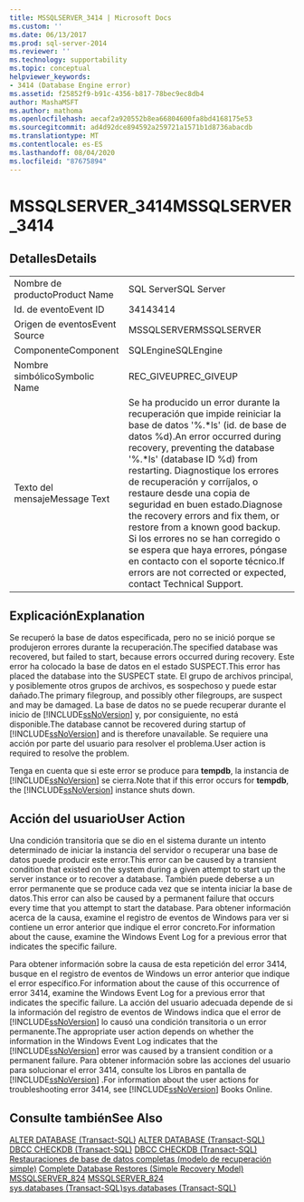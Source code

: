 ```yaml
---
title: MSSQLSERVER_3414 | Microsoft Docs
ms.custom: ''
ms.date: 06/13/2017
ms.prod: sql-server-2014
ms.reviewer: ''
ms.technology: supportability
ms.topic: conceptual
helpviewer_keywords:
- 3414 (Database Engine error)
ms.assetid: f25852f9-b91c-4356-b817-78bec9ec8db4
author: MashaMSFT
ms.author: mathoma
ms.openlocfilehash: aecaf2a920552b8ea66804600fa8bd4168175e53
ms.sourcegitcommit: ad4d92dce894592a259721a1571b1d8736abacdb
ms.translationtype: MT
ms.contentlocale: es-ES
ms.lasthandoff: 08/04/2020
ms.locfileid: "87675894"
---
```

# <a name="mssqlserver_3414"></a><span data-ttu-id="fd5fb-102">MSSQLSERVER_3414</span><span class="sxs-lookup"><span data-stu-id="fd5fb-102">MSSQLSERVER_3414</span></span>
    
## <a name="details"></a><span data-ttu-id="fd5fb-103">Detalles</span><span class="sxs-lookup"><span data-stu-id="fd5fb-103">Details</span></span>  
  
|||  
|-|-|  
|<span data-ttu-id="fd5fb-104">Nombre de producto</span><span class="sxs-lookup"><span data-stu-id="fd5fb-104">Product Name</span></span>|<span data-ttu-id="fd5fb-105">SQL Server</span><span class="sxs-lookup"><span data-stu-id="fd5fb-105">SQL Server</span></span>|  
|<span data-ttu-id="fd5fb-106">Id. de evento</span><span class="sxs-lookup"><span data-stu-id="fd5fb-106">Event ID</span></span>|<span data-ttu-id="fd5fb-107">3414</span><span class="sxs-lookup"><span data-stu-id="fd5fb-107">3414</span></span>|  
|<span data-ttu-id="fd5fb-108">Origen de eventos</span><span class="sxs-lookup"><span data-stu-id="fd5fb-108">Event Source</span></span>|<span data-ttu-id="fd5fb-109">MSSQLSERVER</span><span class="sxs-lookup"><span data-stu-id="fd5fb-109">MSSQLSERVER</span></span>|  
|<span data-ttu-id="fd5fb-110">Componente</span><span class="sxs-lookup"><span data-stu-id="fd5fb-110">Component</span></span>|<span data-ttu-id="fd5fb-111">SQLEngine</span><span class="sxs-lookup"><span data-stu-id="fd5fb-111">SQLEngine</span></span>|  
|<span data-ttu-id="fd5fb-112">Nombre simbólico</span><span class="sxs-lookup"><span data-stu-id="fd5fb-112">Symbolic Name</span></span>|<span data-ttu-id="fd5fb-113">REC_GIVEUP</span><span class="sxs-lookup"><span data-stu-id="fd5fb-113">REC_GIVEUP</span></span>|  
|<span data-ttu-id="fd5fb-114">Texto del mensaje</span><span class="sxs-lookup"><span data-stu-id="fd5fb-114">Message Text</span></span>|<span data-ttu-id="fd5fb-115">Se ha producido un error durante la recuperación que impide reiniciar la base de datos '%.\*ls' (id. de base de datos %d).</span><span class="sxs-lookup"><span data-stu-id="fd5fb-115">An error occurred during recovery, preventing the database '%.\*ls' (database ID %d) from restarting.</span></span> <span data-ttu-id="fd5fb-116">Diagnostique los errores de recuperación y corríjalos, o restaure desde una copia de seguridad en buen estado.</span><span class="sxs-lookup"><span data-stu-id="fd5fb-116">Diagnose the recovery errors and fix them, or restore from a known good backup.</span></span> <span data-ttu-id="fd5fb-117">Si los errores no se han corregido o se espera que haya errores, póngase en contacto con el soporte técnico.</span><span class="sxs-lookup"><span data-stu-id="fd5fb-117">If errors are not corrected or expected, contact Technical Support.</span></span>|  
  
## <a name="explanation"></a><span data-ttu-id="fd5fb-118">Explicación</span><span class="sxs-lookup"><span data-stu-id="fd5fb-118">Explanation</span></span>  
 <span data-ttu-id="fd5fb-119">Se recuperó la base de datos especificada, pero no se inició porque se produjeron errores durante la recuperación.</span><span class="sxs-lookup"><span data-stu-id="fd5fb-119">The specified database was recovered, but failed to start, because errors occurred during recovery.</span></span> <span data-ttu-id="fd5fb-120">Este error ha colocado la base de datos en el estado SUSPECT.</span><span class="sxs-lookup"><span data-stu-id="fd5fb-120">This error has placed the database into the SUSPECT state.</span></span> <span data-ttu-id="fd5fb-121">El grupo de archivos principal, y posiblemente otros grupos de archivos, es sospechoso y puede estar dañado.</span><span class="sxs-lookup"><span data-stu-id="fd5fb-121">The primary filegroup, and possibly other filegroups, are suspect and may be damaged.</span></span> <span data-ttu-id="fd5fb-122">La base de datos no se puede recuperar durante el inicio de [!INCLUDE[ssNoVersion](../../includes/ssnoversion-md.md)] y, por consiguiente, no está disponible.</span><span class="sxs-lookup"><span data-stu-id="fd5fb-122">The database cannot be recovered during startup of [!INCLUDE[ssNoVersion](../../includes/ssnoversion-md.md)] and is therefore unavailable.</span></span> <span data-ttu-id="fd5fb-123">Se requiere una acción por parte del usuario para resolver el problema.</span><span class="sxs-lookup"><span data-stu-id="fd5fb-123">User action is required to resolve the problem.</span></span>  
  
 <span data-ttu-id="fd5fb-124">Tenga en cuenta que si este error se produce para **tempdb**, la instancia de [!INCLUDE[ssNoVersion](../../includes/ssnoversion-md.md)] se cierra.</span><span class="sxs-lookup"><span data-stu-id="fd5fb-124">Note that if this error occurs for **tempdb**, the [!INCLUDE[ssNoVersion](../../includes/ssnoversion-md.md)] instance shuts down.</span></span>  
  
## <a name="user-action"></a><span data-ttu-id="fd5fb-125">Acción del usuario</span><span class="sxs-lookup"><span data-stu-id="fd5fb-125">User Action</span></span>  
 <span data-ttu-id="fd5fb-126">Una condición transitoria que se dio en el sistema durante un intento determinado de iniciar la instancia del servidor o recuperar una base de datos puede producir este error.</span><span class="sxs-lookup"><span data-stu-id="fd5fb-126">This error can be caused by a transient condition that existed on the system during a given attempt to start up the server instance or to recover a database.</span></span> <span data-ttu-id="fd5fb-127">También puede deberse a un error permanente que se produce cada vez que se intenta iniciar la base de datos.</span><span class="sxs-lookup"><span data-stu-id="fd5fb-127">This error can also be caused by a permanent failure that occurs every time that you attempt to start the database.</span></span> <span data-ttu-id="fd5fb-128">Para obtener información acerca de la causa, examine el registro de eventos de Windows para ver si contiene un error anterior que indique el error concreto.</span><span class="sxs-lookup"><span data-stu-id="fd5fb-128">For information about the cause, examine the Windows Event Log for a previous error that indicates the specific failure.</span></span>  
  
 <span data-ttu-id="fd5fb-129">Para obtener información sobre la causa de esta repetición del error 3414, busque en el registro de eventos de Windows un error anterior que indique el error específico.</span><span class="sxs-lookup"><span data-stu-id="fd5fb-129">For information about the cause of this occurrence of error 3414, examine the Windows Event Log for a previous error that indicates the specific failure.</span></span> <span data-ttu-id="fd5fb-130">La acción del usuario adecuada depende de si la información del registro de eventos de Windows indica que el error de [!INCLUDE[ssNoVersion](../../includes/ssnoversion-md.md)] lo causó una condición transitoria o un error permanente.</span><span class="sxs-lookup"><span data-stu-id="fd5fb-130">The appropriate user action depends on whether the information in the Windows Event Log indicates that the [!INCLUDE[ssNoVersion](../../includes/ssnoversion-md.md)] error was caused by a transient condition or a permanent failure.</span></span> <span data-ttu-id="fd5fb-131">Para obtener información sobre las acciones del usuario para solucionar el error 3414, consulte los Libros en pantalla de [!INCLUDE[ssNoVersion](../../includes/ssnoversion-md.md)] .</span><span class="sxs-lookup"><span data-stu-id="fd5fb-131">For information about the user actions for troubleshooting error 3414, see [!INCLUDE[ssNoVersion](../../includes/ssnoversion-md.md)] Books Online.</span></span>  
  
## <a name="see-also"></a><span data-ttu-id="fd5fb-132">Consulte también</span><span class="sxs-lookup"><span data-stu-id="fd5fb-132">See Also</span></span>  
 <span data-ttu-id="fd5fb-133">[ALTER DATABASE &#40;Transact-SQL&#41;](/sql/t-sql/statements/alter-database-transact-sql) </span><span class="sxs-lookup"><span data-stu-id="fd5fb-133">[ALTER DATABASE &#40;Transact-SQL&#41;](/sql/t-sql/statements/alter-database-transact-sql) </span></span>  
 <span data-ttu-id="fd5fb-134">[DBCC CHECKDB &#40;Transact-SQL&#41;](/sql/t-sql/database-console-commands/dbcc-checkdb-transact-sql) </span><span class="sxs-lookup"><span data-stu-id="fd5fb-134">[DBCC CHECKDB &#40;Transact-SQL&#41;](/sql/t-sql/database-console-commands/dbcc-checkdb-transact-sql) </span></span>  
 <span data-ttu-id="fd5fb-135">[Restauraciones de base de datos completas &#40;modelo de recuperación simple&#41;](../backup-restore/complete-database-restores-simple-recovery-model.md) </span><span class="sxs-lookup"><span data-stu-id="fd5fb-135">[Complete Database Restores &#40;Simple Recovery Model&#41;](../backup-restore/complete-database-restores-simple-recovery-model.md) </span></span>  
 <span data-ttu-id="fd5fb-136">[MSSQLSERVER_824](mssqlserver-824-database-engine-error.md) </span><span class="sxs-lookup"><span data-stu-id="fd5fb-136">[MSSQLSERVER_824](mssqlserver-824-database-engine-error.md) </span></span>  
 [<span data-ttu-id="fd5fb-137">sys.databases &#40;Transact-SQL&#41;</span><span class="sxs-lookup"><span data-stu-id="fd5fb-137">sys.databases &#40;Transact-SQL&#41;</span></span>](/sql/relational-databases/system-catalog-views/sys-databases-transact-sql)  
  
  
